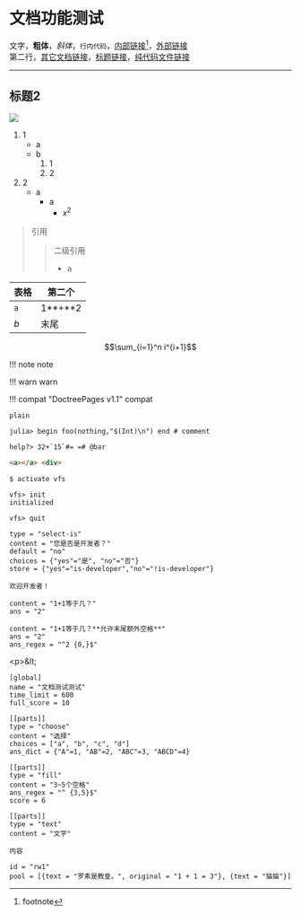 # 文档功能测试
文字，**粗体**，*斜体*，`行内代码`，[内部链接](#标题2)[^1]，[外部链接](http://info.cern.ch/)\
第二行，[其它文档链接](usage.md)，[标题链接](usage.md#github-action)，[纯代码文件链接](https://learn.juliacn.com/docs/lists/typetree1.6.txt#L20-L50)

---

## 标题2
![](https://github.com/favicon.ico)

1. 1
	* a
	* b
		1. 1
		2. 2
2. 2
	* a
		* a
			* $x^2$

> 引用
> > 二级引用
> > * a

| 表格 | 第二个 |
| --- | --- |
| `a` | 1**+**2 |
| $b$ | 末尾 |

$$\sum_{i=1}^n i^{i+1}$$

!!! note
	note

!!! warn
	warn

!!! compat "DoctreePages v1.1"
	compat

```plain
plain
```

```julia-repl
julia> begin foo(nothing,"$(Int)\n") end # comment

help?> 32+`15`#= =# @bar
```

```html
<a></a> <div>
```

```shell
$ activate vfs

vfs> init
initialized

vfs> quit
```

```insert-setting
type = "select-is"
content = "您是否是开发者？"
default = "no"
choices = {"yes"="是", "no"="否"}
store = {"yes"="is-developer","no"="!is-developer"}
```

```is-developer
欢迎开发者！
```

```insert-fill
content = "1+1等于几？"
ans = "2"
```

```insert-fill
content = "1+1等于几？**允许末尾额外空格**"
ans = "2"
ans_regex = "^2 {0,}$"
```

<p>&lt;p&gt;&amp;lt;</p>

```insert-test
[global]
name = "文档测试测试"
time_limit = 600
full_score = 10

[[parts]]
type = "choose"
content = "选择"
choices = ["a", "b", "c", "d"]
ans_dict = {"A"=1, "AB"=2, "ABC"=3, "ABCD"=4}

[[parts]]
type = "fill"
content = "3~5个空格"
ans_regex = "^ {3,5}$"
score = 6

[[parts]]
type = "text"
content = "文字"
```

```hide 点击显示内容
内容
```

```random-word
id = "rw1"
pool = [{text = "罗素是教皇。", original = "1 + 1 = 3"}, {text = "猫猫"}]
```

[^1]: footnote
[^2]: 脚注2
